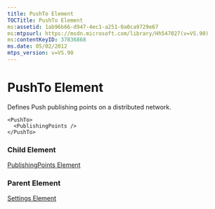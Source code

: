 ```yaml
---
title: PushTo Element
TOCTitle: PushTo Element
ms:assetid: 1ab96b66-d947-4ec1-a251-0a0ca9729e67
ms:mtpsurl: https://msdn.microsoft.com/library/Hh547027(v=VS.90)
ms:contentKeyID: 37836868
ms.date: 05/02/2012
mtps_version: v=VS.90
---
```


# PushTo Element

Defines Push publishing points on a distributed network.

    <PushTo>
      <PublishingPoints />
    </PushTo>

### Child Element

[PublishingPoints Element](publishingpoints-element.md)

### Parent Element

[Settings Element](settings-element.md)
